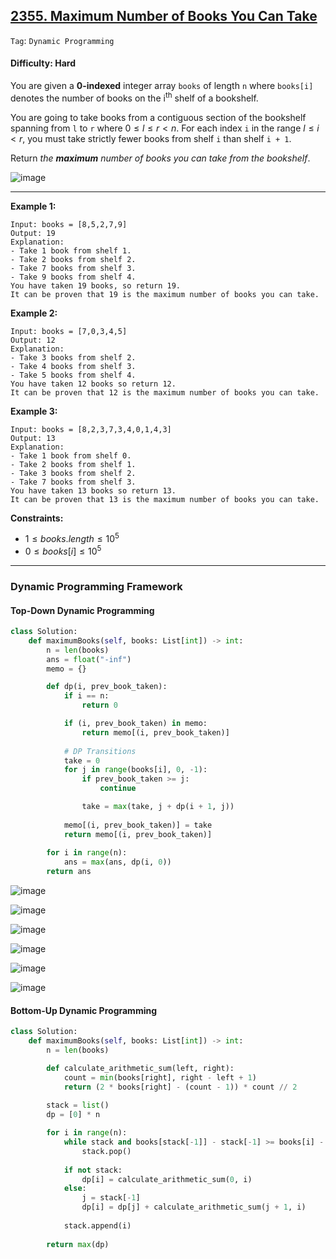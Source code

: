 ## [2355. Maximum Number of Books You Can Take](https://leetcode.com/problems/maximum-number-of-books-you-can-take)

```Tag```: ```Dynamic Programming```

#### Difficulty: Hard

You are given a __0-indexed__ integer array ```books``` of length ```n``` where ```books[i]``` denotes the number of books on the i<sup>th</sup> shelf of a bookshelf.

You are going to take books from a contiguous section of the bookshelf spanning from ```l``` to ```r``` where $0 \le l \le r \lt n$. For each index ```i``` in the range $l \le i \lt r$, you must take strictly fewer books from shelf ```i``` than shelf ```i + 1```.

Return _the __maximum__ number of books you can take from the bookshelf_.

![image](https://github.com/quananhle/Python/assets/35042430/1b8479ac-7f2d-4845-b58e-87e2e61fe7ff)

---

__Example 1:__
```
Input: books = [8,5,2,7,9]
Output: 19
Explanation:
- Take 1 book from shelf 1.
- Take 2 books from shelf 2.
- Take 7 books from shelf 3.
- Take 9 books from shelf 4.
You have taken 19 books, so return 19.
It can be proven that 19 is the maximum number of books you can take.
```

__Example 2:__
```
Input: books = [7,0,3,4,5]
Output: 12
Explanation:
- Take 3 books from shelf 2.
- Take 4 books from shelf 3.
- Take 5 books from shelf 4.
You have taken 12 books so return 12.
It can be proven that 12 is the maximum number of books you can take.
```

__Example 3:__
```
Input: books = [8,2,3,7,3,4,0,1,4,3]
Output: 13
Explanation:
- Take 1 book from shelf 0.
- Take 2 books from shelf 1.
- Take 3 books from shelf 2.
- Take 7 books from shelf 3.
You have taken 13 books so return 13.
It can be proven that 13 is the maximum number of books you can take.
```

__Constraints:__

- $1 \le books.length \le 10^5$
- $0 \le books[i] \le 10^5$

---

### Dynamic Programming Framework

#### Top-Down Dynamic Programming

```Python
class Solution:
    def maximumBooks(self, books: List[int]) -> int:
        n = len(books)
        ans = float("-inf")
        memo = {}

        def dp(i, prev_book_taken):
            if i == n:
                return 0

            if (i, prev_book_taken) in memo:
                return memo[(i, prev_book_taken)]
 
            # DP Transitions
            take = 0
            for j in range(books[i], 0, -1):
                if prev_book_taken >= j:
                    continue

                take = max(take, j + dp(i + 1, j))
            
            memo[(i, prev_book_taken)] = take
            return memo[(i, prev_book_taken)]
        
        for i in range(n):
            ans = max(ans, dp(i, 0))
        return ans
```

![image](https://leetcode.com/problems/maximum-number-of-books-you-can-take/Figures/2355/2355_example_1.drawio.png)

![image](https://github.com/quananhle/Python/assets/35042430/24c5b24b-2eae-4c7c-9771-28222594cb83)

![image](https://leetcode.com/problems/maximum-number-of-books-you-can-take/Figures/2355/2355_constraint.drawio.png)

![image](https://leetcode.com/problems/maximum-number-of-books-you-can-take/Figures/2355/2355_index_j.drawio.png)

![image](https://leetcode.com/problems/maximum-number-of-books-you-can-take/Figures/2355/2355_arithmetic_progressions.drawio.png)

![image](https://github.com/quananhle/Python/assets/35042430/74f675b8-daa5-4dc8-9570-75680e487f18)

#### Bottom-Up Dynamic Programming

```Python
class Solution:
    def maximumBooks(self, books: List[int]) -> int:
        n = len(books)

        def calculate_arithmetic_sum(left, right):
            count = min(books[right], right - left + 1)
            return (2 * books[right] - (count - 1)) * count // 2
        
        stack = list()
        dp = [0] * n

        for i in range(n):
            while stack and books[stack[-1]] - stack[-1] >= books[i] - i:
                stack.pop()
            
            if not stack:
                dp[i] = calculate_arithmetic_sum(0, i)
            else:
                j = stack[-1]
                dp[i] = dp[j] + calculate_arithmetic_sum(j + 1, i)
            
            stack.append(i)
        
        return max(dp)
```
